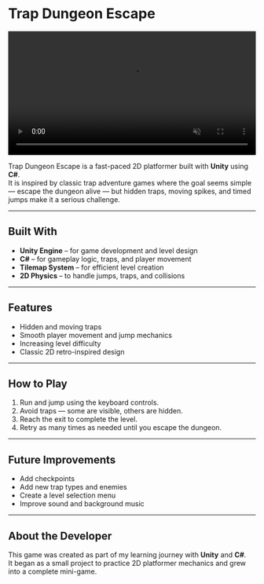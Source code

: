 # Trap Dungeon Escape
<video src="media/TrapDungeonEscape.mp4" controls autoplay loop muted style="width:100%; height:auto;"></video>

Trap Dungeon Escape is a fast-paced 2D platformer built with **Unity** using **C#**.  
It is inspired by classic trap adventure games where the goal seems simple — escape the dungeon alive — but hidden traps, moving spikes, and timed jumps make it a serious challenge.

---

## Built With

- **Unity Engine** – for game development and level design  
- **C#** – for gameplay logic, traps, and player movement  
- **Tilemap System** – for efficient level creation  
- **2D Physics** – to handle jumps, traps, and collisions  

---

## Features

- Hidden and moving traps  
- Smooth player movement and jump mechanics  
- Increasing level difficulty  
- Classic 2D retro-inspired design  

---

## How to Play

1. Run and jump using the keyboard controls.  
2. Avoid traps — some are visible, others are hidden.  
3. Reach the exit to complete the level.  
4. Retry as many times as needed until you escape the dungeon.  

---

## Future Improvements

- Add checkpoints  
- Add new trap types and enemies  
- Create a level selection menu  
- Improve sound and background music  

---

## About the Developer

This game was created as part of my learning journey with **Unity** and **C#**.  
It began as a small project to practice 2D platformer mechanics and grew into a complete mini-game.

